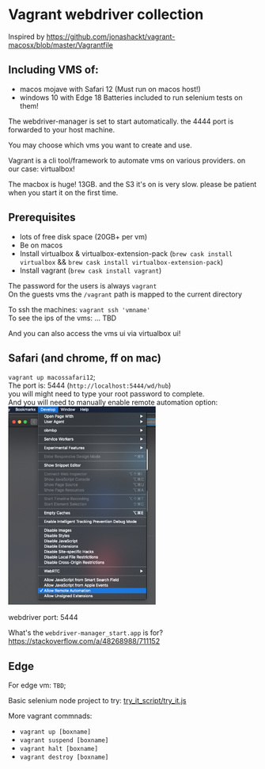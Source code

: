 # Vagrant webdriver collection 

Inspired by https://github.com/jonashackt/vagrant-macosx/blob/master/Vagrantfile

## Including VMS of:
* macos mojave with Safari 12 (Must run on macos host!)
* windows 10 with Edge 18
Batteries included to run selenium tests on them!

The webdriver-manager is set to start automatically. the 4444 port is forwarded to your host machine. 

You may choose which vms you want to create and use. 

Vagrant is a cli tool/framework to automate vms on various providers. on our case: virtualbox!

The macbox is huge! 13GB. and the S3 it's on is very slow. please be patient when you start it on the first time. 

## Prerequisites
* lots of free disk space (20GB+ per vm)
* Be on macos
* Install virtualbox & virtualbox-extension-pack (`brew cask install virtualbox` &&  `brew cask install virtualbox-extension-pack`)
* Install vagrant (`brew cask install vagrant`)

The password for the users is always `vagrant`  
On the guests vms the `/vagrant` path is mapped to the current directory

To ssh the machines: `vagrant ssh 'vmname'`  
To see the ips of the vms: ... TBD

And you can also access the vms ui via virtualbox ui!

## Safari (and chrome, ff on mac)
`vagrant up macossafari12`;   
The port is: 5444 (`http://localhost:5444/wd/hub`)  
you will might need to type your root password to complete.  
And you will need to manually enable remote automation option:  
<img src="./safari_allow_remote_anomation.png" height="400px" />

webdriver port: 5444

What's the `webdriver-manager_start.app` is for? https://stackoverflow.com/a/48268988/711152   

## Edge
For edge vm: `TBD`;

Basic selenium node project to try:
[try_it_script/try_it.js](try_it_script/try_it.js) 

More vagrant commnads:
* `vagrant up [boxname]`
* `vagrant suspend [boxname]`
* `vagrant halt [boxname]`
* `vagrant destroy [boxname]`